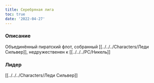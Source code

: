 ```yaml
---
title: Серебряная лига
toc: true
date: '2022-04-27'
---
```


### Описание
Объединённый пиратский флот, собранный [[../../../Characters/Леди Сильвер]], недружественен к [[../../../PC/Никель]]

### Лидер
[[../../../Characters/Леди Сильвер]]